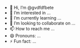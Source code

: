 - 👋 Hi, I’m @gvdfdfbete
- 👀 I’m interested in ...
- 🌱 I’m currently learning ...
- 💞️ I’m looking to collaborate on ...
- 📫 How to reach me ...
- 😄 Pronouns: ...
- ⚡ Fun fact: ...

<!---
gvdfdfbete/gvdfdfbete is a ✨ special ✨ repository because its `README.md` (this file) appears on your GitHub profile.
You can click the Preview link to take a look at your changes.
--->
